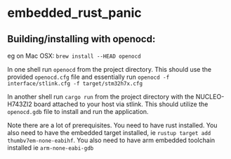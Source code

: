 # embedded_rust_panic

## Building/installing with openocd:

eg on Mac OSX:
`brew install --HEAD openocd`

In one shell run `openocd` from the project directory. 
This should use the provided `openocd.cfg` file and essentially run `openocd -f interface/stlink.cfg -f target/stm32h7x.cfg`

In another shell run `cargo run` from the project directory with the NUCLEO-H743ZI2 board attached to your host via stlink.  This should utilize the `openocd.gdb` file to install and run the application. 

Note there are a lot of prerequisites. You need to have rust installed. You also need to have the embedded target installed, ie `rustup target add thumbv7em-none-eabihf`.  You also need to have arm embedded toolchain installed ie `arm-none-eabi-gdb`
